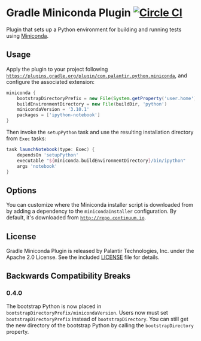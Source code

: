 Gradle Miniconda Plugin [![Circle CI](https://circleci.com/gh/palantir/gradle-miniconda-plugin.svg?style=svg)](https://circleci.com/gh/palantir/gradle-miniconda-plugin)
=======================

Plugin that sets up a Python environment for building and running tests using
[Miniconda](http://conda.pydata.org/miniconda.html).

Usage
-----

Apply the plugin to your project following
[`https://plugins.gradle.org/plugin/com.palantir.python.miniconda`](https://plugins.gradle.org/plugin/com.palantir.python.miniconda),
and configure the associated extension:

```gradle
miniconda {
    bootstrapDirectoryPrefix = new File(System.getProperty('user.home'), '.miniconda')
    buildEnvironmentDirectory = new File(buildDir, 'python')
    minicondaVersion = '3.10.1'
    packages = ['ipython-notebook']
}
```

Then invoke the `setupPython` task and use the resulting installation directory from `Exec` tasks:

```gradle
task launchNotebook(type: Exec) {
    dependsOn 'setupPython'
    executable "${miniconda.buildEnvironmentDirectory}/bin/ipython"
    args 'notebook'
}
```

Options
-------

You can customize where the Miniconda installer script is downloaded from by adding a dependency to the
`minicondaInstaller` configuration. By default, it's downloaded from
[`http://repo.continuum.io`](http://repo.continuum.io).

License
-------

Gradle Miniconda Plugin is released by Palantir Technologies, Inc. under the Apache 2.0 License. See the included
[LICENSE](LICENSE) file for details.

Backwards Compatibility Breaks
------------------------------

### 0.4.0
The bootstrap Python is now placed in `bootstrapDirectoryPrefix/minicondaVersion`. Users now must set
`bootstrapDirectoryPrefix` instead of `bootstrapDirectory`. You can still get the new directory of the bootstrap Python
by calling the `bootstrapDirectory` property.

